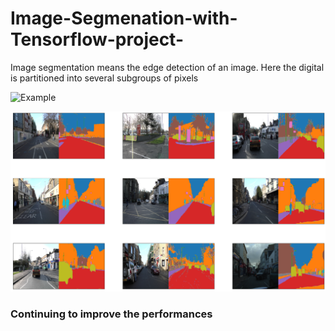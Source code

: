 # Image-Segmenation-with-Tensorflow-project-
Image segmentation means the edge detection of an image. Here the digital is partitioned into several subgroups of pixels


![Example](https://miro.medium.com/max/1095/1*9q0ogrlAz0o1wEQABbTceA.jpeg)

![Example2](https://github.com/nafiul-araf/Image-Segmenation-with-Tensorflow-project-/blob/main/train_pic.png)

### Continuing to improve the performances
